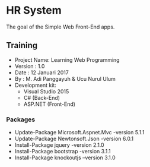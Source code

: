 # HR System
The goal of the Simple Web Front-End apps.

## Training

* Project Name: Learning Web Programming
* Version     : 1.0
* Date    	  : 12 Januari 2017
* By		      : M. Adi Panggayuh & Ucu Nurul Ulum
* Development kit:
  - Visual Studio 2015
  - C# (Back-End)
  - ASP.NET (Front-End)

### Packages
* Update-Package Microsoft.Aspnet.Mvc -version 5.1.1
* Update-Package Newtonsoft.Json -version 6.0.1
* Install-Package jquery -version 2.1.0
* Install-Package bootstrap -version 3.1.1
* Install-Package knockoutjs –version 3.1.0
